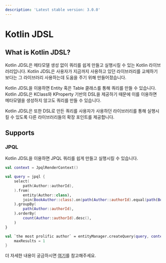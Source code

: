 ```yaml
---
description: 'Latest stable version: 3.0.0'
---
```


# Kotlin JDSL

## What is Kotlin JDSL?

Kotlin JDSL은 메타모델 생성 없이 쿼리를 쉽게 만들고 실행시킬 수 있는 Kotlin 라이브러리입니다. Kotlin JDSL은 사용자가 지금까지 사용하고 있던 라이브러리를 교체하기 보다는 그 라이브러리
사용하는데 도움을 주기 위해 만들어졌습니다.

Kotlin JDSL을 이용하면 Entity 혹은 Table 클래스를 통해 쿼리를 만들 수 있습니다. Kotlin JDSL은 KClass와 KProperty 기반의 DSL을 제공하기 때문에 이를 이용하면 메타모델을
생성하지 않고도 쿼리를 만들 수 있습니다.

Kotlin JDSL은 또한 DSL로 만든 쿼리를 사용자가 사용하던 라이브러리를 통해 실행시킬 수 있도록 다른 라이브러리들의 확장 포인트를 제공합니다.

## Supports

### JPQL

Kotlin JDSL을 이용하면 JPQL 쿼리를 쉽게 만들고 실행시킬 수 있습니다.

```kotlin
val context = JpqlRenderContext()

val query = jpql {
    select(
        path(Author::authorId),
    ).from(
        entity(Author::class),
        join(BookAuthor::class).on(path(Author::authorId).equal(path(BookAuthor::authorId))),
    ).groupBy(
        path(Author::authorId),
    ).orderBy(
        count(Author::authorId).desc(),
    )
}

val `the most prolific author` = entityManager.createQuery(query, context).apply {
    maxResults = 1
}
```

더 자세한 내용이 궁금하시면 [여기](jpql-with-kotlin-jdsl/)를 참고해주세요.
